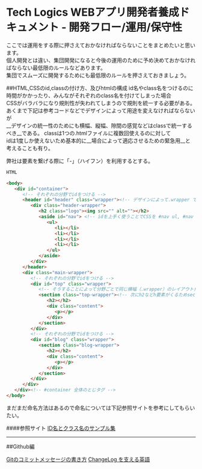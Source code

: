 # Tech Logics WEBアプリ開発者養成ドキュメント - 開発フロー/運用/保守性

ここでは運用をする際に押さえておかなければならないことをまとめたいと思います。<br>
個人開発とは違い、集団開発になると今後の運用のために予め決めておかなければならない最低限のルールなどあります。<br>
集団でスムーズに開発するためにも最低限のルールを押さえておきましょう。


##HTML,CSSのid,classの付け方、及びhtmlの構成
id名やclass名をつけるのに時間がかかったり、みんながそれぞれのclass名を付けてしまった場合<br>
CSSがバラバラになり規則性が失われてしまうので規則を統一する必要がある。<br>
あくまで下記は参考コードなどでデザインによって用途を変えなければならないが<br>
__デザインの統一性のためにも横幅、縦幅、隙間の感覚などはclassで統一するべき__である。
classは1つの.htmlファイルに複数回使えるのに対して<br>
idは1度しか使えないため基本的に__場合によって適応させるための緊急用__と考えることも有り。

弊社は要素を繋げる際に「-」（ハイフン）を利用するとする。

```html
HTML

<body>
   <div id="container">
      <!-- それぞれの分野でidをつける -->
      <header id="header" class="wrapper"><!-- デザインによって.wrapper で幅を統一 -->
         <div class="header-wrapper">
            <h2 class="logo"><img src="" alt=""></h2>
            <aside id="nav"> <!-- idを上手く使うことでCSSを #nav ul, #nav liの#nav配下で管理できる -->
               <ul>
                  <li></li>
                  <li></li>
                  <li></li>
                  <li></li>
               </ul>
            </aside>
         </div>
      </header>
      <div class="main-wrapper">
         <!-- それぞれの分野でidをつける -->
         <div id="top" class="wrapper">
            <!-- そうすることによって分野ごとで同じ横幅（.wrapper）のレイアウトだけどそれぞれで細かい違いがある場合でも #top h2, #top p などidと要素だけで管理できる  -->
            <section class="top-wrapper"><!-- 次にh2などh要素がくるためsection -->
               <h2></h2>
               <div class="content">
                  <p></p>
               </div>
            </section>
         </div>
         <!-- それぞれの分野でidをつける -->
         <div id="blog" class="wrapper">
            <section class="blog-wrapper">
               <h2></h2>
               <div class="content">
                  <p></p>
               </div>
            </section>
         </div>
      </div>
   </div><!-- #container 全体のとじタグ -->
</body>

```

まだまだ命名方法はあるので命名については下記参照サイトを参考にしてもらいたい。

####参照サイト
[ID名とクラス名のサンプル集](http://www.tagindex.com/stylesheet/basic/naming.html)

---

##Github編

[Gitのコミットメッセージの書き方](http://qiita.com/itosho/items/9565c6ad2ffc24c09364)
[ChangeLog を支える英語](https://gist.github.com/hayajo/3938098)


